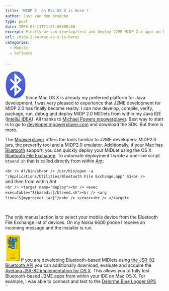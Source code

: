 ```yaml
---
title: 'MIDP 2  on Mac OS X is here !'
author: Just van den Broecke
type: post
date: 2005-03-11T21:21:08+00:00
excerpt: Finally we can develop/test and deploy J2ME MIDP 2.x apps on Mac OS X
url: /midp-2-on-mac-os-x-is-here/
categories:
  - Mobile
  - Software

---
```

[<img loading="lazy" class="alignleft wp-image-329 size-full" src="uploads/2005/03/bluetooth.gif" alt="bluetooth" width="65" height="90" />][1]Since Mac OS X is already my preferred platform for Java development, I was very pleased to experience that J2ME development for MIDP 2.0 has finally become reality. I can now develop, compile, verify, package, run, debug and deploy MIDP 2.0 MIDlets from within my Java IDE ([IntelliJ IDEA][2]). All thanks to [Michael Powers mpowerplayer][3]. Best way to start is to go to [developer.mpowerplayer.com][4] and download the SDK. But there is more.

The [Mpowerplayer][3] offers the tools familiar to J2ME developers: MIDP2.0 jars, the preverify tool and a MIDP2.0 emulator. Additionally, if your Mac has [Bluetooth][5] support, you can quickly deploy your MIDLet using the OS X [Bluetooth File Exchange][6]. To automate deployment I wrote a one-line script `btsend.sh` that is called directly from within [Ant][7]:

`<br />
#!/bin/sh<br />
/usr/bin/open -a "/Applications/Utilities/Bluetooth File Exchange.app" $1<br />
`  
and then from within Ant  
`<br />
<target name="deploy"><br />
<exec executable="${basedir}/btsend.sh"><br />
<arg line="${myproject.jar}"/><br />
</exec><br />
</target>`

&nbsp;

The only manual action is to select your mobile device from the Bluetooth File Exchange list of devices. On my Nokia 6600 phone I receive an incoming message and the installer is run.

[<img loading="lazy" class="alignleft wp-image-330 size-full" src="uploads/2005/03/gps-earthmate.png" alt="gps-earthmate" width="50" height="85" />][8]If you are developing Bluetooth-based MIDlets using [the JSR-82 Bluetooth API][9] you can additionally download, evaluate and acquire the [Avetana JSR-82 implementation for OS X][10]. This allows you to fully test Bluetooth-based J2ME apps from within your IDE on Mac OS X. For example, I was able to connect and test to the [Delorme Blue Logger GPS][11]  
``

&nbsp;

 [1]: uploads/2005/03/bluetooth.gif
 [2]: http://www.jetbrains.com
 [3]: http://www.mpowerplayer.com
 [4]: http://developer.mpowerplayer.com
 [5]: http://www.bluetooth.org
 [6]: http://www.apple.com/bluetooth/
 [7]: http://ant.apache.org
 [8]: uploads/2005/03/gps-earthmate.png
 [9]: http://www.jcp.org/en/jsr/detail?id=82
 [10]: http://www.avetana-gmbh.de/avetana-gmbh/produkte/jsr82.eng.xml
 [11]: http://www.delorme.com/bluelogger